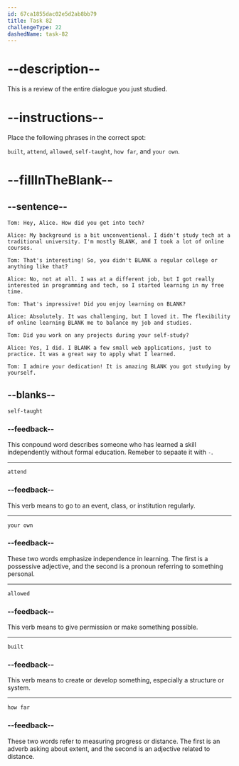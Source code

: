 ```yaml
---
id: 67ca1855dac02e5d2ab8bb79
title: Task 82
challengeType: 22
dashedName: task-82
---
```

<!-- REVIEW -->

# --description--

This is a review of the entire dialogue you just studied.

# --instructions--

Place the following phrases in the correct spot:

`built`, `attend`, `allowed`, `self-taught`, `how far`, and `your own`.

# --fillInTheBlank--

## --sentence--

`Tom: Hey, Alice. How did you get into tech?`  

`Alice: My background is a bit unconventional. I didn't study tech at a traditional university. I'm mostly BLANK, and I took a lot of online courses.`  

`Tom: That's interesting! So, you didn't BLANK a regular college or anything like that?`  

`Alice: No, not at all. I was at a different job, but I got really interested in programming and tech, so I started learning in my free time.`  

`Tom: That's impressive! Did you enjoy learning on BLANK?`  

`Alice: Absolutely. It was challenging, but I loved it. The flexibility of online learning BLANK me to balance my job and studies.`  

`Tom: Did you work on any projects during your self-study?`  

`Alice: Yes, I did. I BLANK a few small web applications, just to practice. It was a great way to apply what I learned.`  

`Tom: I admire your dedication! It is amazing BLANK you got studying by yourself.`  

## --blanks--

`self-taught`  

### --feedback--  

This conpound word describes someone who has learned a skill independently without formal education. Remeber to sepaate it with `-`.

---

`attend`  

### --feedback--  

This verb means to go to an event, class, or institution regularly.

---

`your own`  

### --feedback--  

These two words emphasize independence in learning. The first is a possessive adjective, and the second is a pronoun referring to something personal.  

---

`allowed`  

### --feedback--  

This verb means to give permission or make something possible.  

---

`built`  

### --feedback--  

This verb means to create or develop something, especially a structure or system.  

---

`how far`  

### --feedback--  

These two words refer to measuring progress or distance. The first is an adverb asking about extent, and the second is an adjective related to distance.  
